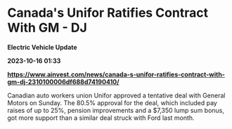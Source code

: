 # Canada's Unifor Ratifies Contract With GM - DJ
**Electric Vehicle Update**

**2023-10-16 01:33**

**https://www.ainvest.com/news/canada-s-unifor-ratifies-contract-with-gm-dj-2310100006df688d74190410/**

Canadian auto workers union Unifor approved a tentative deal with General Motors on Sunday. The 80.5% approval for the deal, which included pay raises of up to 25%, pension improvements and a $7,350 lump sum bonus, got more support than a similar deal struck with Ford last month.